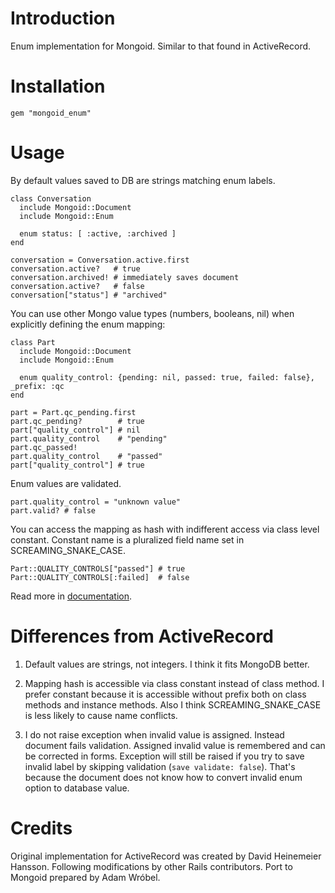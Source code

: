 # Introduction

Enum implementation for Mongoid. Similar to that found in ActiveRecord.

# Installation

    gem "mongoid_enum"

# Usage

By default values saved to DB are strings matching enum labels.

    class Conversation
      include Mongoid::Document
      include Mongoid::Enum

      enum status: [ :active, :archived ]
    end

    conversation = Conversation.active.first
    conversation.active?   # true
    conversation.archived! # immediately saves document
    conversation.active?   # false
    conversation["status"] # "archived"

You can use other Mongo value types (numbers, booleans, nil) when explicitly defining
the enum mapping:

    class Part
      include Mongoid::Document
      include Mongoid::Enum

      enum quality_control: {pending: nil, passed: true, failed: false}, _prefix: :qc
    end

    part = Part.qc_pending.first
    part.qc_pending?        # true
    part["quality_control"] # nil
    part.quality_control    # "pending"
    part.qc_passed!
    part.quality_control    # "passed"
    part["quality_control"] # true

Enum values are validated.

    part.quality_control = "unknown value"
    part.valid? # false

You can access the mapping as hash with indifferent access via class level constant.
Constant name is a pluralized field name set in SCREAMING\_SNAKE\_CASE.

    Part::QUALITY_CONTROLS["passed"] # true
    Part::QUALITY_CONTROLS[:failed]  # false

Read more in [documentation](http://www.rubydoc.info/gems/mongoid_enum/Mongoid/Enum).

# Differences from ActiveRecord

1. Default values are strings, not integers. I think it fits MongoDB better.

2. Mapping hash is accessible via class constant instead of class method. I prefer
   constant because it is accessible without prefix both on class methods and instance
   methods. Also I think SCREAMING\_SNAKE\_CASE is less likely to cause name conflicts.

3. I do not raise exception when invalid value is assigned. Instead document fails
   validation. Assigned invalid value is remembered and can be corrected in forms.
   Exception will still be raised if you try to save invalid label by skipping validation
   (`save validate: false`). That's because the document does not know how to convert
   invalid enum option to database value.

# Credits

Original implementation for ActiveRecord was created by David Heinemeier Hansson.
Following modifications by other Rails contributors. Port to Mongoid prepared by Adam
Wróbel.
